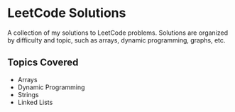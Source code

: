 # LeetCode Solutions

A collection of my solutions to LeetCode problems. Solutions are organized by difficulty and topic, such as arrays, dynamic programming, graphs, etc.

## Topics Covered
- Arrays
- Dynamic Programming
- Strings
- Linked Lists
